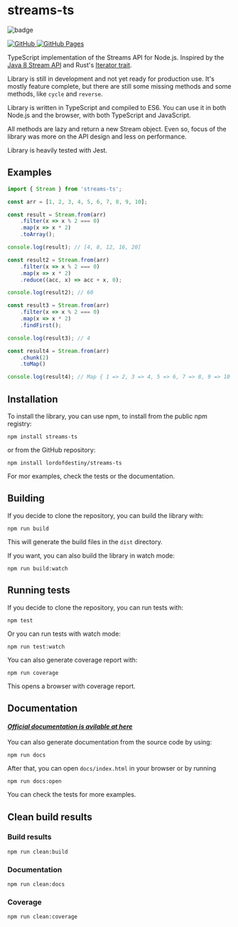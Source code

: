 # streams-ts

![badge](https://img.shields.io/endpoint?url=https://gist.githubusercontent.com/lordofdestiny/e080b14c85e64df5b56f68242a183a5a/raw/stream-ts-coverage.json)

<a href="https://github.com/lordofdestiny/streams-ts">
    <img alt="GitHub" src="https://img.shields.io/badge/GitHub-100000?style=for-the-badge&logo=github&logoColor=whit"/>
</a>
<a href="https://lordofdestiny.github.io/streams-ts">
    <img alt="GitHub Pages" src="https://img.shields.io/badge/GitHub%20Pages-222222?style=for-the-badge&logo=GitHub%20Pages&logoColor=white"/>
</a>


TypeScript implementation of the Streams API for Node.js. Inspired by the
<a href="https://docs.oracle.com/javase/8/docs/api/java/util/stream/Stream.html" target="_blank">Java 8 Stream API</a>
and Rust's <a href="https://doc.rust-lang.org/std/iter/trait.Iterator.html" target="_blank">Iterator trait</a>.

Library is still in development and not yet ready for production use. It's mostly feature complete,
but there are still some missing methods and some methods, like `cycle` and `reverse`.

Library is written in TypeScript and compiled to ES6. You can use it in both Node.js and the browser,
with both TypeScript and JavaScript.

All methods are lazy and return a new Stream object. Even so, 
focus of the library was more on the API design and less on performance.

Library is heavily tested with Jest.

## Examples

```typescript
import { Stream } from 'streams-ts';

const arr = [1, 2, 3, 4, 5, 6, 7, 8, 9, 10];

const result = Stream.from(arr)
    .filter(x => x % 2 === 0)
    .map(x => x * 2)
    .toArray();

console.log(result); // [4, 8, 12, 16, 20]

const result2 = Stream.from(arr)
    .filter(x => x % 2 === 0)
    .map(x => x * 2)
    .reduce((acc, x) => acc + x, 0);

console.log(result2); // 60

const result3 = Stream.from(arr)
    .filter(x => x % 2 === 0)
    .map(x => x * 2)
    .findFirst();

console.log(result3); // 4

const result4 = Stream.from(arr)
    .chunk(2)
    .toMap()

console.log(result4); // Map { 1 => 2, 3 => 4, 5 => 6, 7 => 8, 9 => 10 }
```

## Installation

To install the library, you can use npm, to install from the public npm registry:

```npm install streams-ts```

or from the GitHub repository:

```npm install lordofdestiny/streams-ts```


For mor examples, check the tests or the documentation.

## Building

If you decide to clone the repository, you can build the library with:

```npm run build```

This will generate the build files in the `dist` directory.

If you want, you can also build the library in watch mode:

```npm run build:watch```

## Running tests

If you decide to clone the repository, you can run tests with:

```
npm test
```

Or you can run tests with watch mode:

```npm run test:watch```

You can also generate coverage report with:

```npm run coverage```

This opens a browser with coverage report.

## Documentation

#### *_[Official documentation is avilable at here](https://lordofdestiny.github.io/streams-ts/)_*

You can also generate documentation from the source code by using:

```npm run docs```

After that, you can open `docs/index.html` in your browser or by running

```npm run docs:open```

You can check the tests for more examples.

## Clean build results

### Build results

```npm run clean:build```

### Documentation

```npm run clean:docs```

### Coverage

```npm run clean:coverage```